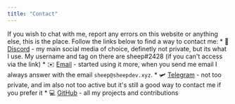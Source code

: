```yaml
---
title: "Contact"
---
```


If you wish to chat with me, report any errors on this website or anything else, this is the place. Follow the links below to find a way to contact me:
	* 💬 [Discord](https://discord.com/users/429303151598895106) - my main social media of choice, definetly not private, but its what I use.
	My username and tag on there are sheep#2428 (if you can't access via the link)
	* ✉️ [Email](mailto:hi@sheepdev.xyz) - started using it more, when you send me email I always answer with the email `sheep@sheepdev.xyz`.
	* 🛩  [Telegram](https://t.me/sheepdev) - not too private, and im also not too active but it's still a good way to contact me if you prefer it
	* 💻 [GitHub](https://github.com/sheeepdev) - all my projects and contributions
